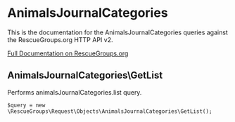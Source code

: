 # AnimalsJournalCategories

This is the documentation for the AnimalsJournalCategories queries against the RescueGroups.org HTTP API v2.

[Full Documentation on RescueGroups.org](https://userguide.rescuegroups.org/display/APIDG/Object+definitions#Objectdefinitions-animalsJournalCategories)

## AnimalsJournalCategories\GetList

Performs animalsJournalCategories.list query.

    $query = new \RescueGroups\Request\Objects\AnimalsJournalCategories\GetList();


